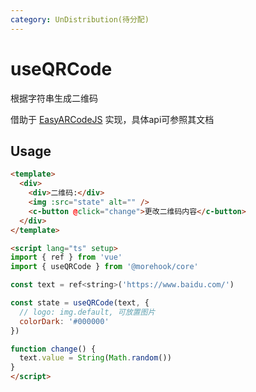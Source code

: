 ```yaml
---
category: UnDistribution(待分配)
---
```


# useQRCode

根据字符串生成二维码

借助于 [EasyARCodeJS](https://github.com/ushelp/EasyQRCodeJS) 实现，具体api可参照其文档

## Usage

```html
<template>
  <div>
    <div>二维码:</div>
    <img :src="state" alt="" />
    <c-button @click="change">更改二维码内容</c-button>
  </div>
</template>

<script lang="ts" setup>
import { ref } from 'vue'
import { useQRCode } from '@morehook/core'

const text = ref<string>('https://www.baidu.com/')

const state = useQRCode(text, {
  // logo: img.default, 可放置图片
  colorDark: '#000000'
})

function change() {
  text.value = String(Math.random())
}
</script>
```